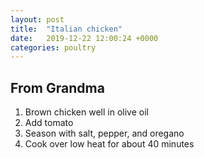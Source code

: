 ```yaml
---
layout: post
title:  "Italian chicken"
date:   2019-12-22 12:00:24 +0000
categories: poultry
---
```


## From Grandma
1. Brown chicken well in olive oil
2. Add tomato
3. Season with salt, pepper, and oregano
4. Cook over low heat for about 40 minutes